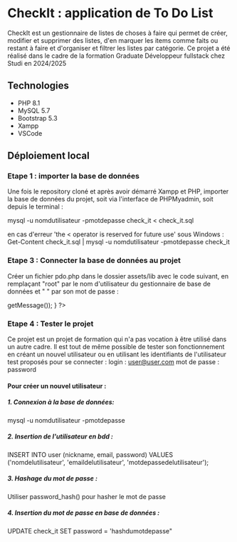 # CheckIt : application de To Do List

CheckIt est un gestionnaire de listes de choses à faire qui permet de créer, modifier et supprimer des listes, d'en marquer les items comme faits ou restant à faire et d'organiser et filtrer les listes par catégorie.
Ce projet a été réalisé dans le cadre de la formation Graduate Développeur fullstack chez Studi en 2024/2025

## Technologies

- PHP 8.1
- MySQL 5.7
- Bootstrap 5.3
- Xampp
- VSCode

## Déploiement local

### Etape 1 : importer la base de données

Une fois le repository cloné et après avoir démarré Xampp et PHP, importer la base de données du projet, soit via l'interface de PHPMyadmin, soit depuis le terminal :

mysql -u nomdutilisateur -pmotdepasse check_it < check_it.sql

en cas d'erreur 'the < operator is reserved for future use' sous Windows :
Get-Content check_it.sql | mysql -u nomdutilisateur -pmotdepasse check_it

### Etape 3 : Connecter la base de données au projet

Créer un fichier pdo.php dans le dossier assets/lib avec le code suivant, en remplaçant "root" par le nom d'utilisateur du gestionnaire de base de données et " " par son mot de passe :

<?php
try
{
    $pdo = new PDO("mysql:dbname=check_it;host=localhost;charset=utf8mb4", "root", "");
}
catch (Exception $e)
{
        die('Erreur : ' . $e->getMessage());
}
?>

### Etape 4 : Tester le projet

Ce projet est un projet de formation qui n'a pas vocation à être utilisé dans un autre cadre. Il est tout de même possible de tester son fonctionnement en créant un nouvel utilisateur ou en utilisant les identifiants de l'utilisateur test proposés pour se connecter :
login : user@user.com
mot de passe : password

#### Pour créer un nouvel utilisateur :

##### 1. Connexion à la base de données:

mysql -u nomdutilisateur -pmotdepasse

##### 2. Insertion de l'utilisateur en bdd :

INSERT INTO user (nickname, email, password) VALUES ('nomdelutilisateur', 'emaildelutilisateur', 'motdepassedelutilisateur');

##### 3. Hashage du mot de passe :

Utiliser password_hash() pour hasher le mot de passe

##### 4. Insertion du mot de passe en base de données :

UPDATE check_it
SET password = 'hashdumotdepasse"
